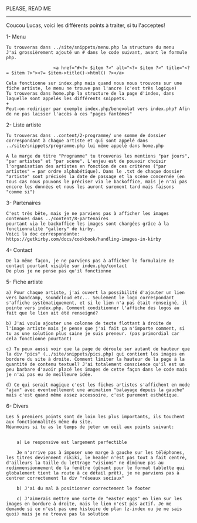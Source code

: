 PLEASE, READ ME
_______________

Coucou Lucas, voici les différents points à traiter, si tu l'acceptes!


1- Menu

	Tu trouveras dans ../site/snippets/menu.php la structure du menu
	J'ai grossièrement ajouté un # dans le code suivant, avant le formule php. 

				      <a href="#<?= $item ?>" alt="<?= $item ?>" title="<?= $item ?>"><?= $item->title()->html() ?></a>

	Cela fonctionne sur index.php mais quand nous nous trouvons sur une fiche artiste, le menu ne trouve pas l'ancre (c'est très logique)
	Tu trouveras dans home.php la structure de la page d'index, dans laquelle sont appelés les différents snippets. 
	+
	Peut-on rediriger par exemple index.php/benevolat vers index.php? Afin de ne pas laisser l'accès à ces "pages fantômes"



2- Liste artiste

	Tu trouveras dans ..content/2-programme/ une somme de dossier correspondant à chaque artiste et qui sont appelé dans ../site/snippets/programme.php lui même appelé dans home.php

	A la marge du titre "Programme" tu trouveras les mentions "par jours", "par artistes" et "par scène". L'enjeu est de pouvoir choisir l'organisation des artistes en fonction de ces critères ("par artistes" = par ordre alphabétique). Dans le .txt de chaque dossier "artiste" sont précisés la date de passage et la scène concernée (en tous cas nous pouvons le préciser via le backoffice, mais je n'ai pas encore les données et nous les auront surement tard mais faisons "comme si")


3- Partenaires

	C'est très bête, mais je ne parviens pas à afficher les images contenues dans ../content/8-partenaires
	pourtant via le backoffice les images sont chargées grâce à la fonctionnalité "gallery" de kirby. 
	Voici la doc correspondante: https://getkirby.com/docs/cookbook/handling-images-in-kirby


4- Contact

	De la même façon, je ne parviens pas à afficher le formulaire de contact pourtant visible sur index.php/contact
	De plus je ne pense pas qu'il fonctionne


5- Fiche artiste

	a) Pour chaque artiste, j'ai ouvert la possibilité d'ajouter un lien vers bandcamp, soundcloud etc... Seulement le logo correspondant s'affiche systèmatiquement, et si le lien n'a pas était renseigné, il pointe vers index.php. Comment conditionner l'affiche des logos au fait que le lien ait été renseigné? 

	b) J'ai voulu ajouter une colonne de texte flottant à droite de l'image artiste mais je pense que j'ai fait ça n'importe comment, si tu as une solution plus saine je suis preneur. (pas primordial car cela fonctionne pourtant)

	c) Tu peux aussi voir que la page de déroule sur autant de hauteur que la div "pics" (../site/snippets/pics.php) qui contient les images en bordure du site à droite. Comment limiter la hauteur de la page à la quantité de contenu textuel? J'ai totalement conscience qu'il est un peu barbare d'avoir placé les images de cette façon dans le code mais je n'ai pas eu de meilleure idée.

	d) Ce qui serait magique c'est les fiches artistes s'affichent en mode "ajax" avec éventuellement une animation "balayage depuis la gauche" mais c'est quand même assez accessoire, c'est purement esthétique. 

6- Divers

	Les 5 premiers points sont de loin les plus importants, ils touchent aux fonctionnalités même du site.
	Néanmoins si tu as le temps de jeter un oeil aux points suivant:

		
		a) Le responsive est largement perfectible

		Je n'arrive pas à imposer une marge à gauche sur les téléphones, les titres deviennent rikiki, le header n'est pas tout a fait centré, d'ailleurs la taille du lettrage "visions" ne diminue pas au redimmensionnement de la fenêtre (gênant pour le format tablette qui globalement tient la route à ce détail prêt), je ne parviens pas à centrer correctement la div "réseaux sociaux"

		b) J'ai du mal à positionner correctement le footer

		c) J'aimerais mettre une sorte de "easter eggs" en lien sur les images en bordure à droite, mais le lien n'est pas actif. Je me demande si ce n'est pas une histoire de plan (z-index ou je ne sais quoi) mais je ne trouve pas la solution